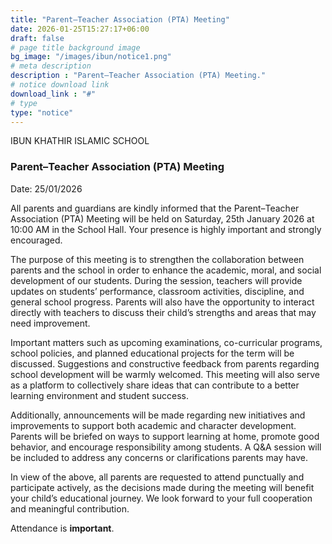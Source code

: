 ```yaml
---
title: "Parent–Teacher Association (PTA) Meeting"
date: 2026-01-25T15:27:17+06:00
draft: false
# page title background image
bg_image: "/images/ibun/notice1.png"
# meta description
description : "Parent–Teacher Association (PTA) Meeting."
# notice download link
download_link : "#"
# type
type: "notice"
---
```



IBUN KHATHIR ISLAMIC SCHOOL
### Parent–Teacher Association (PTA) Meeting
Date: 25/01/2026

All parents and guardians are kindly informed that the Parent–Teacher Association (PTA) Meeting will be held on Saturday, 25th January 2026 at 10:00 AM in the School Hall. Your presence is highly important and strongly encouraged.

The purpose of this meeting is to strengthen the collaboration between parents and the school in order to enhance the academic, moral, and social development of our students. During the session, teachers will provide updates on students’ performance, classroom activities, discipline, and general school progress. Parents will also have the opportunity to interact directly with teachers to discuss their child’s strengths and areas that may need improvement.

Important matters such as upcoming examinations, co-curricular programs, school policies, and planned educational projects for the term will be discussed. Suggestions and constructive feedback from parents regarding school development will be warmly welcomed. This meeting will also serve as a platform to collectively share ideas that can contribute to a better learning environment and student success.

Additionally, announcements will be made regarding new initiatives and improvements to support both academic and character development. Parents will be briefed on ways to support learning at home, promote good behavior, and encourage responsibility among students. A Q&A session will be included to address any concerns or clarifications parents may have.

In view of the above, all parents are requested to attend punctually and participate actively, as the decisions made during the meeting will benefit your child’s educational journey. We look forward to your full cooperation and meaningful contribution.

Attendance is **important**.